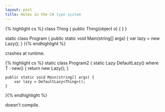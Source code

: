 ```yaml
---
layout: post
title: Holes in the C# type system
---
```

{% highlight cs %}
class Thing {
    public Thing(object o) { }
}

static class Program {
    public static void Main(string[] args) {
        var lazy = new Lazy<Thing>();
    }
}{% endhighlight %}

crashes at runtime.

{% highlight cs %}
static class Program2  {
    static Lazy<T> DefaultLazy<T>() where T : new() {
        return new Lazy<T>();
    }

    public static void Main(string[] args) {
        var lazy = DefaultLazy<Thing>();
    }
}{% endhighlight %}

doesn't compile.



